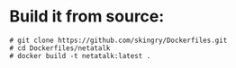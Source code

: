 # Build it from source:

```
# git clone https://github.com/skingry/Dockerfiles.git
# cd Dockerfiles/netatalk
# docker build -t netatalk:latest .
```


